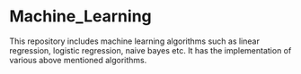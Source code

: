 # Machine_Learning
This repository includes machine learning algorithms such as linear regression, logistic regression, naive bayes etc.
It has the implementation of various above mentioned algorithms.
